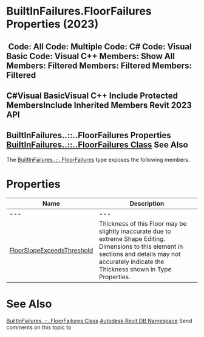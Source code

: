 # BuiltInFailures.FloorFailures Properties (2023)

﻿
 Code: All Code: Multiple Code: C# Code: Visual Basic Code: Visual C++  Members: Show All Members: Filtered Members: Filtered Members: Filtered   
---  
C#Visual BasicVisual C++
Include Protected MembersInclude Inherited Members
Revit 2023 API  
---  
BuiltInFailures..::..FloorFailures Properties  
[BuiltInFailures..::..FloorFailures Class](7db12ab0-596f-dff8-f834-bcfcb5c2df52.md "BuiltInFailures.FloorFailures Class") See Also  
---  
The [BuiltInFailures..::..FloorFailures](7db12ab0-596f-dff8-f834-bcfcb5c2df52.md "BuiltInFailures.FloorFailures Class") type exposes the following members.
# Properties
| Name | Description |
| --- | --- |
| --- | --- | --- |
| [FloorSlopeExceedsThreshold](aaf96408-8aa7-0250-6b0d-240257dc21f5.md "FloorSlopeExceedsThreshold Property") | Thickness of this Floor may be slightly inaccurate due to extreme Shape Editing. Dimensions to this element in sections and details may not accurately indicate the Thickness shown in Type Properties. |

# See Also
[BuiltInFailures..::..FloorFailures Class](7db12ab0-596f-dff8-f834-bcfcb5c2df52.md "BuiltInFailures.FloorFailures Class")
[Autodesk.Revit.DB Namespace](87546ba7-461b-c646-cbb1-2cb8f5bff8b2.md "Autodesk.Revit.DB Namespace")
Send comments on this topic to 